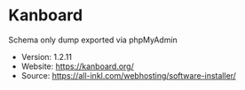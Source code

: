 # Kanboard

Schema only dump exported via phpMyAdmin

- Version: 1.2.11
- Website: https://kanboard.org/
- Source: https://all-inkl.com/webhosting/software-installer/
